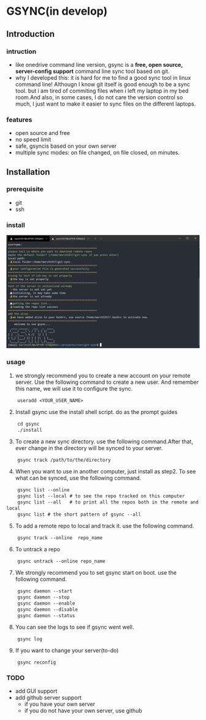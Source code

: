 # GSYNC(in develop)
## Introduction
### intruction
* like onedrive command line version, gsync is a **free, open source, server-config support** command line sync tool based on git.
* why I developed this: it is hard for me to find a good sync tool in linux command line! Althougn I know git itself is good enough to be a sync tool. but i am tired of commiting files when i left my laptop in my bed room.And also, in some cases, I do not care the version control so much, I just want to make it easier to sync files on the different laptops.

### features
* open source and free
* no speed limit
* safe, gsyncis based on your own server
* multiple sync modes: on file changed, on file closed, on minutes.

## Installation
### prerequisite
* git
* ssh

### install
<img src = "./screenshots/install.png">



### usage
1. we strongly recommend you to create a new account on your remote server. Use the following command to create a new user. And remember this name, we will use it to configure the sync.
```shell
	useradd <YOUR_USER_NAME>
```
2. Install gsync use the install shell script. do as the prompt guides
```shell
	cd gsync
	./install
```

3. To create a new sync directory. use the following command.After that, ever change in the directory will be synced to your server.

```shell
	gsync track /path/to/the/directory
```

4. When you want to use in another computer, just install as step2. To see what can be synced, use the following command.
```shell
	gsync list --online
	gsync list --local # to see the repo tracked on this computer
	gsync list --all   # to print all the repos both in the remote and local
	gsync list # the short pattern of gsync --all
```

5. To add a remote repo to local and track it. use the following command.
```shell
	gsync track --online  repo_name
```

6. To untrack a repo
```shell
	gsync untrack --online repo_name
```

7. We strongly recommend you to set gsync start on boot. use the following command.
```shell
	gsync daemon --start
	gsync daemon --stop
	gsync daemon --enable
	gsync daemon --disable
	gsync daemon --status
```

8. You can see the logs to see if gsync went well.
```shell
	gsync log
```

9. If you want to change your server(to-do)
```shell
	gsync reconfig
```


### TODO
* add GUI support
* add github server support
	* if you have your own server
	* if you do not have your own server, use github
